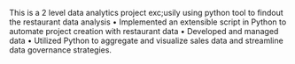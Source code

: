 This is a 2 level data analytics project exc;usily using python tool to findout the restaurant data analysis
• Implemented an extensible script in Python to automate project creation with restaurant data
• Developed and managed data
• Utilized Python to aggregate and visualize sales data and streamline data governance strategies.
